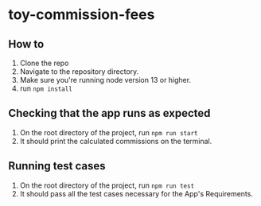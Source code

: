 # toy-commission-fees

## How to

1. Clone the repo
2. Navigate to the repository directory.
3. Make sure you're running node version 13 or higher.
4. run `npm install`

## Checking that the app runs as expected

1. On the root directory of the project, run `npm run start`
2. It should print the calculated commissions on the terminal.

## Running test cases

1.  On the root directory of the project, run `npm run test`
2.  It should pass all the test cases necessary for the App's Requirements.
